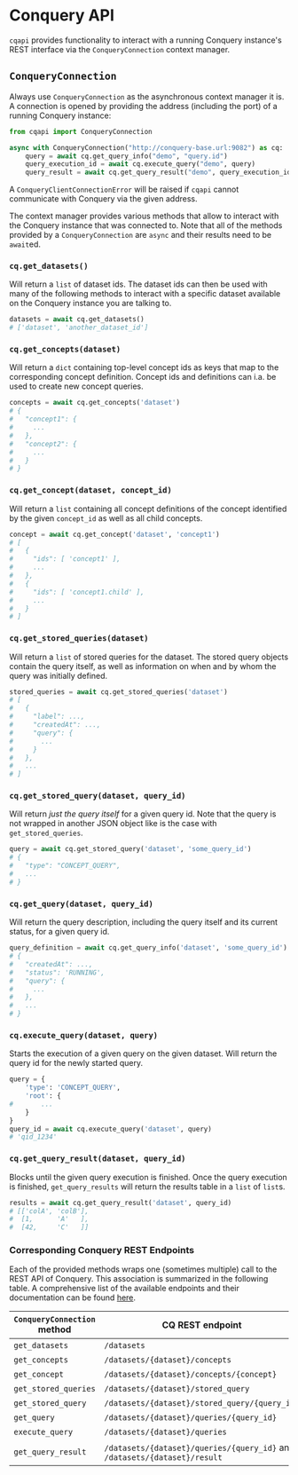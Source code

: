 # Conquery API

`cqapi` provides functionality to interact with a running Conquery instance's REST interface via the `ConqueryConnection`
context manager.

## `ConqueryConnection`

Always use `ConqueryConnection` as the asynchronous context manager it is.
A connection is opened by providing the address (including the port) of a running Conquery instance:

```python
from cqapi import ConqueryConnection

async with ConqueryConnection("http://conquery-base.url:9082") as cq:
    query = await cq.get_query_info("demo", "query.id")
    query_execution_id = await cq.execute_query("demo", query)
    query_result = await cq.get_query_result("demo", query_execution_id)
```

A `ConqueryClientConnectionError` will be raised if `cqapi` cannot communicate with Conquery via the given address.

The context manager provides various methods that allow to interact with the Conquery instance that was connected to.
Note that all of the methods provided by a `ConqueryConnection` are `async` and their results need to be `await`ed.

### `cq.get_datasets()`

Will return a `list` of dataset ids.
The dataset ids can then be used with many of the following methods to interact with a specific dataset available on the
Conquery instance you are talking to.

```python
datasets = await cq.get_datasets()
# ['dataset', 'another_dataset_id']
```

### `cq.get_concepts(dataset)`

Will return a `dict` containing top-level concept ids as keys that map to the corresponding concept definition.
Concept ids and definitions can i.a. be used to create new concept queries.

```python
concepts = await cq.get_concepts('dataset')
# {
#   "concept1": {
#     ...
#   },
#   "concept2": {
#     ...
#   }
# }
```

### `cq.get_concept(dataset, concept_id)`

Will return a `list` containing all concept definitions of the concept identified by the given `concept_id` as well as
all child concepts.

```python
concept = await cq.get_concept('dataset', 'concept1')
# [
#   {
#     "ids": [ 'concept1' ],
#     ...
#   },
#   {
#     "ids": [ 'concept1.child' ],
#     ...
#   }
# ]
```

### `cq.get_stored_queries(dataset)`

Will return a `list` of stored queries for the dataset. The stored query objects contain the query itself, as well as
information on when and by whom the query was initially defined.

```python
stored_queries = await cq.get_stored_queries('dataset')
# [
#   {
#     "label": ...,
#     "createdAt": ...,
#     "query": {
#       ...
#     }
#   },
#   ...
# ]
```

### `cq.get_stored_query(dataset, query_id)`

Will return *just the query itself* for a given query id. Note that the query is not wrapped in another JSON object like
is the case with `get_stored_queries`.

```python
query = await cq.get_stored_query('dataset', 'some_query_id')
# {
#   "type": "CONCEPT_QUERY",
#   ...
# }
```

### `cq.get_query(dataset, query_id)`

Will return the query description, including the query itself and its current status, for a given query id.

```python
query_definition = await cq.get_query_info('dataset', 'some_query_id')
# {
#   "createdAt": ...,
#   "status": 'RUNNING',
#   "query": {
#     ...
#   },
#   ...
# }
```

### `cq.execute_query(dataset, query)`

Starts the execution of a given query on the given dataset. Will return the query id for the newly started query.

```python
query = {
    'type': 'CONCEPT_QUERY',
    'root': {
#       ...    
    }
}
query_id = await cq.execute_query('dataset', query)
# 'qid_1234'
```

### `cq.get_query_result(dataset, query_id)`

Blocks until the given query execution is finished. Once the query execution is finished, `get_query_results` will
return the results table in a `list` of `list`s.

```python
results = await cq.get_query_result('dataset', query_id)
# [['colA', 'colB'],
#  [1,      'A'   ],
#  [42,     'C'   ]]
```

### Corresponding Conquery REST Endpoints 

Each of the provided methods wraps one (sometimes multiple) call to the REST API of Conquery. This association is
summarized in the following table. A comprehensive list of the available endpoints and their documentation can be found
[here](https://github.com/bakdata/conquery/blob/develop/docs/REST%20API%20JSONs.md).

| `ConqueryConnection` method | CQ REST endpoint | HTTP method |
| --------------------------- | ---------------- | ----------- |
| `get_datasets` | `/datasets` | GET |
| `get_concepts` | `/datasets/{dataset}/concepts` | GET |
| `get_concept` | `/datasets/{dataset}/concepts/{concept}` | GET |
| `get_stored_queries` | `/datasets/{dataset}/stored_query` | GET |
| `get_stored_query` | `/datasets/{dataset}/stored_query/{query_id}` | GET |
| `get_query` | `/datasets/{dataset}/queries/{query_id}` | GET |
| `execute_query` | `/datasets/{dataset}/queries` | POST |
| `get_query_result` | `/datasets/{dataset}/queries/{query_id}` and `/datasets/{dataset}/result` | GET & GET|
